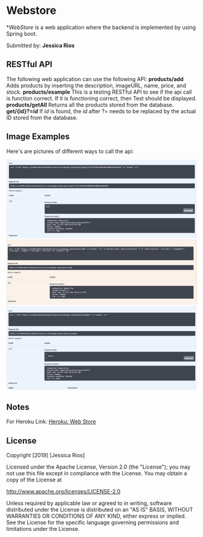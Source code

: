 # Webstore

**WebStore* is a web application where the backend is implemented by using Spring boot.

Submitted by: **Jessica Rios**

## RESTful API
The following web application can use the following API:
**products/add**
Adds products by inserting the description, imageURL, name, price, and stock.
**products/example**
This is a testing RESTful API to see if the api call is function correct. If it is functioning correct, then Test should be displayed.
**products/getAll**
Returns all the products stored from the database.
**get/{id}?=_id_**
If _id_ is found, the _id_ after ?= needs to be replaced by the actual ID stored from the database.

## Image Examples

Here's are pictures of different ways to call the api:

<img src='getId.jpeg' title='Example of how to get ID' width='' alt='Img of getID' />
<img src='getAdd.jpeg' title='Example of how to get Add' width='' alt='Img of getAdd' />
<img src='example.jpeg' title='Example of "example"' width='' alt='Img of Example' />

## Notes
For Heroku Link:
<a href="https://cst438-webstorebackend-jessica.herokuapp.com/products/getAll">Heroku: Web Store</a>

## License

Copyright [2019] [Jessica Rios]

Licensed under the Apache License, Version 2.0 (the "License");
you may not use this file except in compliance with the License.
You may obtain a copy of the License at

http://www.apache.org/licenses/LICENSE-2.0

Unless required by applicable law or agreed to in writing, software
distributed under the License is distributed on an "AS IS" BASIS,
WITHOUT WARRANTIES OR CONDITIONS OF ANY KIND, either express or implied.
See the License for the specific language governing permissions and
limitations under the License.
